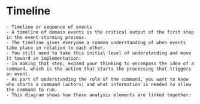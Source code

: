 # Timeline

    - Timeline or sequence of events
    - A timeline of domain events is the critical output of the first step in the event-storming process. 
    - The timeline gives everyone a common understanding of when events take place in relation to each other. 
    - You still need to take this initial level of understanding and move it toward an implementation. 
    - In making that step, expand your thinking to encompass the idea of a command, which is the action that starts the processing that triggers an event. 
    - As part of understanding the role of the command, you want to know who starts a command (actors) and what information is needed to allow the command to run. 
    - This diagram shows how those analysis elements are linked together:
